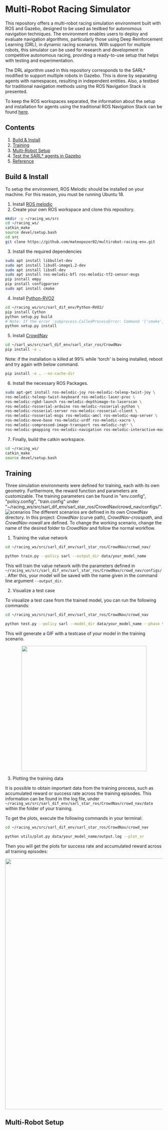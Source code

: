 # Multi-Robot Racing Simulator
This repository offers a multi-robot racing simulation environment built with ROS and Gazebo, designed to be used as testbed for autonomous navigation techniques. 
The environment enables users to deploy and evaluate navigation algorithms, particularly those using Deep Reinforcement Learning (DRL), in dynamic racing scenarios. 
With support for multiple robots, this simulator can be used for research and development in competitive autonomous racing, providing a ready-to-use setup that helps 
with testing and experimentation.


The DRL algorithm used in this repository corresponds to the SARL* modified to support multiple robots in Gazebo. This is done by separating agents with 
namespaces, resulting in independent entities. Also, a testbed for traditional navigation methods using the ROS Navigation Stack is presented.

To keep the ROS workspaces separated, the information about the setup and installation for agents using the traditional ROS Navigation Stack can be found
[here](https://github.com/mateopozor02/traditional-multirobot-env.git). 

## Contents   
1. [Build & Install](#build--install)   
2. [Training](#training)
3. [Multi-Robot Setup](#multi-robot-setup)
5. [Test the SARL* agents in Gazebo](#test-the-sarl-agents-in-gazebo) 
7. [Reference](#reference)

## Build & Install 
To setup the environment, ROS Melodic should be installed on your machine. For this reason, you must be running Ubuntu 18. 
1. Install [ROS melodic](http://wiki.ros.org/melodic/Installation/Ubuntu)
2. Create your own ROS workspace and clone this repository.
```bash
mkdir -p ~/racing_ws/src
cd ~/racing_ws/
catkin_make
source devel/setup.bash
cd src
git clone https://github.com/mateopozor02/multirobot-racing-env.git
```
3. Install the required dependencies
```bash
sudo apt install libbullet-dev
sudo apt install libsdl-image1.2-dev
sudo apt install libsdl-dev
sudo apt install ros-melodic-bfl ros-melodic-tf2-sensor-msgs
pip install empy
pip install configparser
sudo apt install cmake
```
4. Install [Python-RVO2](https://github.com/sybrenstuvel/Python-RVO2)
```bash
cd ~/racing_ws/src/sarl_dif_env/Python-RVO2/
pip install Cython
python setup.py build
# Note: If the error 'subprocess.CalledProcessError: Command '['cmake', '--build', '.']' returned non-zero exit status 2' is generated, then delete the folder 'build' run 'python setup.py build' the second time
python setup.py install
```
5. Install [CrowdNav](https://github.com/vita-epfl/CrowdNav)
```bash
cd ~/sarl_ws/src/sarl_dif_env/sarl_star_ros/CrowdNav
pip install -e .
```
Note: if the installation is killed at 99% while 'torch' is being installed, reboot and try again with below command.
```bash
pip install -e . --no-cache-dir
```
6. Install the necessary ROS Packages.
```bash
sudo apt-get install ros-melodic-joy ros-melodic-teleop-twist-joy \
ros-melodic-teleop-twist-keyboard ros-melodic-laser-proc \
ros-melodic-rgbd-launch ros-melodic-depthimage-to-laserscan \
ros-melodic-rosserial-arduino ros-melodic-rosserial-python \
ros-melodic-rosserial-server ros-melodic-rosserial-client \
ros-melodic-rosserial-msgs ros-melodic-amcl ros-melodic-map-server \
ros-melodic-move-base ros-melodic-urdf ros-melodic-xacro \
ros-melodic-compressed-image-transport ros-melodic-rqt* \
ros-melodic-gmapping ros-melodic-navigation ros-melodic-interactive-markers
```
7. Finally, build the catkin workspace.
```bash
cd ~/racing_ws/
catkin_make
source devel/setup.bash
```

## Training
Three simulation environments were defined for training, each with its own geometry. Furthermore, the reward function and parameters are customizable.
The training parameters can be found in "env.config", "policy.config", "train.config" under "~/racing_ws/src/sarl_dif_env/sarl_star_ros/CrowdNav/crowd_nav/configs/".
![scenarios](https://github.com/user-attachments/assets/c072c91c-dc8c-41ad-a615-c548a5748789)
The different scenarios are defined in its own CrowdNav directory. In this project: *CrowdNav* (curve path), *CrowdNav-crosspath*, and *CrowdNav-nowall* are defined. To 
change the working scenario, change the name of the desired folder to *CrowdNav* and follow the normal workflow. 

1. Training the value network
```bash
cd ~/racing_ws/src/sarl_dif_env/sarl_star_ros/CrowdNav/crowd_nav/
```
```bash
python train.py --policy sarl --output_dir data/your_model_name
```
This will train the value network with the parameters defined in `~/racing_ws/src/sarl_dif_env/sarl_star_ros/CrowdNav/crowd_nav/configs/`. After this, your 
model will be saved with the name given in the command line argument `--output_dir`.

2. Visualize a test case

To visualize a test case from the trained model, you can run the following commands:
```bash
cd ~/racing_ws/src/sarl_dif_env/sarl_star_ros/CrowdNav/crowd_nav
```
```bash
python test.py --policy sarl --model_dir data/your_model_name --phase test --visualize --test_case 0
```

This will generate a GIF with a testcase of your model in the training scenario.
<div align="center">
  <img src="https://github.com/user-attachments/assets/27c91a9f-6b67-48c9-a321-2456846ac8ab" width="400"/>
</div>

3. Plotting the training data

It is possible to obtain important data from the training process, such as accumulated reward or success rate across the training episodes.
This information can be found in the log file, under `~/racing_ws/src/sarl_dif_env/sarl_star_ros/CrowdNav/crowd_nav/data` within the folder of your training.

To get the plots, execute the following commands in your terminal: 
```bash
cd ~/racing_ws/src/sarl_dif_env/sarl_star_ros/CrowdNav/crowd_nav
```
```bash
python utils/plot.py data/your_model_name/output.log --plot_sr
```

Then you will get the plots for success rate and accumulated reward across all training episodes: 
<div align="center">
  <img src="https://github.com/user-attachments/assets/b79aed1a-93bd-4c5a-a5ab-d84150566408" width="800"/>
</div>

## Multi-Robot Setup
